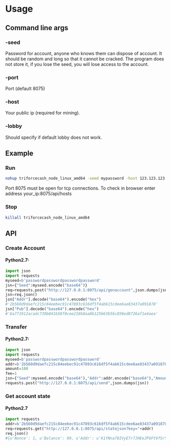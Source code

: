 # Usage
## Command line args
### -seed 
Password for account, anyone who knows them can dispose of account.
It should be random and long so that it cannot be cracked.
The program does not store it, if you lose the seed, you will lose access to the account.
### -port
Port (default 8075) 
### -host
Your public ip (required for mining).
### -lobby
Should specify if default lobby does not work.
## Example
### Run
```bash
nohup triforcecash_node_linux_amd64 -seed mypassword -host 123.123.123.123 & 
```
Port 8075 must be open for tcp connections.
To check in browser enter address your_ip:8075/api/hosts
### Stop
```bash
killall triforcecash_node_linux_amd64 
```
## API

### Create Account

#### Python2.7:
```python
import json
import requests
myseed=b'passwordpasswordpasswordpassword'
jsn={"Seed":myseed.encode("base64")}
req=requests.post("http://127.0.0.1:8075/api/genaccount",json.dumps(jsn))
jsn=req.json()
jsn["Addr"].decode("base64").encode("hex")
#'2b560d9daefc215c84eebec91c47893c616df5f4ab615cdee6ae83437a091878'
jsn["Pub"].decode("base64").encode("hex")
#'6a771912acadc739b041b58f0cee218b8aa8b125b63b5bc850ed8726af1e4aea'
```


### Transfer

#### Python2.7:
```python
import json
import requests
myseed=b'passwordpasswordpasswordpassword'
addr=b'2b560d9daefc215c84eebec91c47893c616df5f4ab615cdee6ae83437a091878'.decode("hex")
amount=100
fee=1
jsn={"Seed":myseed.encode("base64"),"Addr":addr.encode("base64"),"Amount":amount,"Fee":fee}
requests.post("http://127.0.0.1:8075/api/send",json.dumps(jsn))
```
### Get account state
#### Python2.7
```python
import requests
addr=b'2b560d9daefc215c84eebec91c47893c616df5f4ab615cdee6ae83437a091878'
req=requests.get("http://127.0.0.1:8075/api/statejson?key="+addr)
req.json()
#{u'Nonce': 1, u'Balance': 99, u'Addr': u'K1YNna78IVyE7r7JHEeJPGFt9fSrYVze5q6DQ3oJGHg=', u'LastBlockId': 838}
